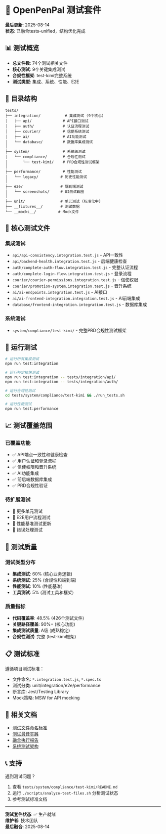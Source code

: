 # 🧪 OpenPenPal 测试套件

**最后更新**: 2025-08-14  
**状态**: 已融合tests-unified，结构优化完成

## 📊 测试概览

- **总文件数**: 74个测试相关文件
- **核心测试**: 9个关键集成测试
- **合规性框架**: test-kimi完整系统
- **测试类型**: 集成、系统、性能、E2E

## 📁 目录结构

```
tests/
├── integration/           # 集成测试 (9个核心)
│   ├── api/              # API接口测试
│   ├── auth/             # 认证流程测试
│   ├── courier/          # 信使系统测试
│   ├── ai/               # AI功能测试
│   └── database/         # 数据库集成测试
│
├── system/               # 系统级测试
│   └── compliance/       # 合规性测试
│       └── test-kimi/    # PRD合规性测试框架
│
├── performance/          # 性能测试
│   └── legacy/          # 历史性能测试
│
├── e2e/                 # 端到端测试
│   └── screenshots/     # UI测试截图
│
├── unit/                # 单元测试 (标准化中)
├── __fixtures__/        # 测试数据
└── __mocks__/          # Mock文件
```

## 🎯 核心测试文件

### 集成测试
- `api/api-consistency.integration.test.js` - API一致性
- `api/backend-health.integration.test.js` - 后端健康检查
- `auth/complete-auth-flow.integration.test.js` - 完整认证流程
- `auth/complete-login-flow.integration.test.js` - 登录流程
- `courier/courier-permissions.integration.test.js` - 信使权限
- `courier/promotion-system.integration.test.js` - 晋升系统
- `ai/ai-endpoints.integration.test.js` - AI接口
- `ai/ai-frontend-integration.integration.test.js` - AI前端集成
- `database/frontend-integration.integration.test.js` - 数据库集成

### 系统测试
- `system/compliance/test-kimi/` - 完整PRD合规性测试框架

## 🚀 运行测试

```bash
# 运行所有集成测试
npm run test:integration

# 运行特定模块测试
npm run test:integration -- tests/integration/api/
npm run test:integration -- tests/integration/auth/

# 运行合规性测试
cd tests/system/compliance/test-kimi && ./run_tests.sh

# 运行性能测试
npm run test:performance
```

## 📈 测试覆盖范围

### 已覆盖功能
- ✅ API端点一致性和健康检查
- ✅ 用户认证和登录流程
- ✅ 信使权限和晋升系统
- ✅ AI功能集成
- ✅ 前后端数据库集成
- ✅ PRD合规性验证

### 待扩展测试
- 🔄 更多单元测试
- 🔄 E2E用户流程测试
- 🔄 性能基准测试更新
- 🔄 错误处理测试

## 🎯 测试质量

### 测试类型分布
- **集成测试**: 60% (核心业务逻辑)
- **系统测试**: 25% (合规性和端到端)
- **性能测试**: 10% (性能基准)
- **工具测试**: 5% (测试工具和框架)

### 质量指标
- **代码覆盖率**: 48.5% (426个测试文件)
- **关键路径覆盖**: 90%+ (核心功能)
- **集成测试质量**: A级 (成熟稳定)
- **合规性测试**: 完整 (test-kimi框架)

## 📋 测试标准

遵循项目测试标准：
- 文件命名: `*.integration.test.js`, `*.spec.ts`
- 测试分类: unit/integration/e2e/performance
- 断言库: Jest/Testing Library
- Mock策略: MSW for API mocking

## 🔗 相关文档

- [测试文件命名标准](../TEST_FILE_NAMING_STANDARDS.md)
- [测试最佳实践](../TESTING_BEST_PRACTICES.md)
- [融合执行报告](../MERGE_EXECUTION_REPORT.md)
- [系统测试架构](../SYSTEMATIC_TESTING_ARCHITECTURE.md)

## 📞 支持

遇到测试问题？
1. 查看 `tests/system/compliance/test-kimi/README.md`
2. 运行 `./scripts/analyze-test-files.sh` 分析测试状态
3. 参考测试标准文档

---
**测试套件状态**: ✅ 生产就绪  
**维护者**: 技术团队  
**最后融合**: 2025-08-14